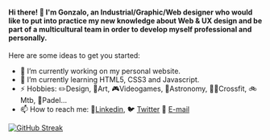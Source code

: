 #### Hi there! 👋 I'm Gonzalo, an Industrial/Graphic/Web designer who would like to put into practice my new knowledge about Web & UX design and be part of a multicultural team in order to develop myself professional and personally. 




Here are some ideas to get you started:

- :wrench: I’m currently working on my personal website.
- 🌱 I’m currently learning HTML5, CSS3 and Javascript.
- ⚡ Hobbies: ✏️Design, 🎨Art, 🎮Videogames, 🔭Astronomy, 🏋️‍♂️Crossfit, 🚲Mtb, 🎾Padel...
- 📫 How to reach me: :blue_book:[Linkedin](https://www.linkedin.com/in/gonzalo-soriano-franc%C3%A9s-522392130/),  :bird: [Twitter](https://twitter.com/g0nz4l0_) 📧 [E-mail](mailto:gonzalosofran@hotmail.com)


[![GitHub Streak](https://github-readme-streak-stats.herokuapp.com?user=ggonzaloo10&theme=dark&date_format=M%20j%5B%2C%20Y%5D)](https://git.io/streak-stats)
<!-- - - 👯 I’m looking to collaborate on ...
- 🤔 I’m looking for help with ... -->
<!-- - 😄 Pronouns: ...
- ⚡ Hobbies: ... --> 
